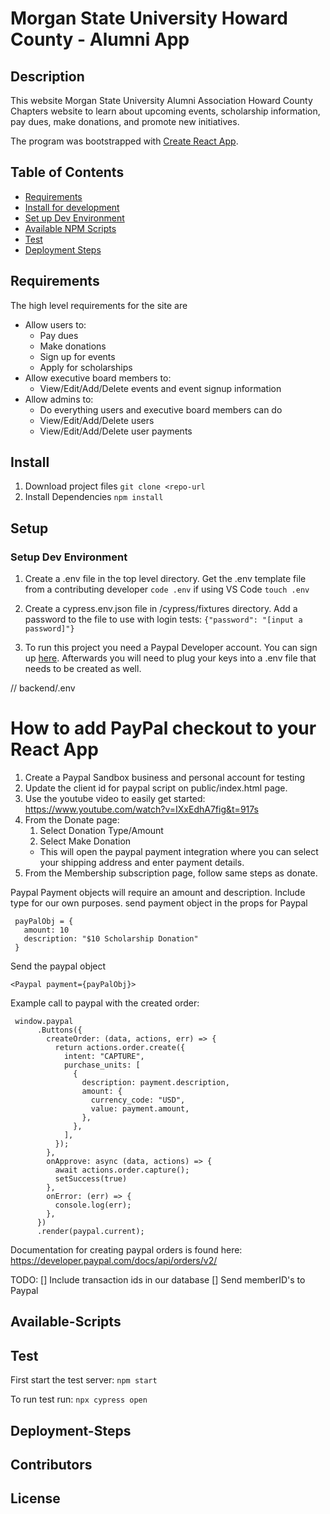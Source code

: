 # Morgan State University Howard County - Alumni App

## Description
This website Morgan State University Alumni Association Howard County Chapters website to learn about upcoming events, scholarship information, pay dues, make donations, and promote new initiatives.

The program was bootstrapped with [Create React App](https://github.com/facebook/create-react-app).

## Table of Contents
* [Requirements](#Requirements)
* [Install for development](#Install)
* [Set up Dev Environment](#Setup)
* [Available NPM Scripts](#Available-Scripts)
* [Test](#Test)
* [Deployment Steps](#Deployment-Steps)

## Requirements
The high level requirements for the site are
* Allow users to:
  * Pay dues
  * Make donations
  * Sign up for events
  * Apply for scholarships
* Allow executive board members to:
  * View/Edit/Add/Delete events and event signup information
* Allow admins to:
  * Do everything users and executive board members can do
  * View/Edit/Add/Delete users
  * View/Edit/Add/Delete user payments


## Install
1.  Download project files
    `git clone <repo-url`
1.  Install Dependencies
    `npm install`

## Setup
### Setup Dev Environment
1.  Create a .env file in the top level directory.  Get the .env template file from a contributing developer
    `code .env` if using VS Code
    `touch .env`
1.  Create a cypress.env.json file in /cypress/fixtures directory.  Add a password to the file to use with login tests:
     `{"password": "[input a password]"}`

1.  To run this project you need a Paypal Developer account.
You can sign up [here](https://developer.paypal.com/). Afterwards you will need to plug your keys into a .env file that needs to be created as well.

// backend/.env

# How to add PayPal checkout to your React App
1. Create a Paypal Sandbox business and personal account for testing
1. Update the client id for paypal script on public/index.html page.
1. Use the youtube video to easily get started: https://www.youtube.com/watch?v=IXxEdhA7fig&t=917s
1. From the Donate page:
   1. Select Donation Type/Amount
   1. Select Make Donation
    - This will open the paypal payment integration where you can select your shipping address and enter payment details.
1. From the Membership subscription page, follow same steps as donate.

Paypal Payment objects will require an amount and description.  Include type for our own purposes.  send payment object in the props for Paypal
```
 payPalObj = {
   amount: 10
   description: "$10 Scholarship Donation"
 }
```
Send the paypal object
```
<Paypal payment={payPalObj}>
```
Example call to paypal with the created order:
```
 window.paypal
      .Buttons({
        createOrder: (data, actions, err) => {
          return actions.order.create({
            intent: "CAPTURE",
            purchase_units: [
              {
                description: payment.description,
                amount: {
                  currency_code: "USD",
                  value: payment.amount,
                },
              },
            ],
          });
        },
        onApprove: async (data, actions) => {
          await actions.order.capture();
          setSuccess(true)
        },
        onError: (err) => {
          console.log(err);
        },
      })
      .render(paypal.current);
```
Documentation for creating paypal orders is found here:  https://developer.paypal.com/docs/api/orders/v2/

TODO:
[] Include transaction ids in our database
[] Send memberID's to Paypal


## Available-Scripts


## Test
First start the test server:
`npm start`

To run test run:
`npx cypress open`



## Deployment-Steps


## Contributors


## License
